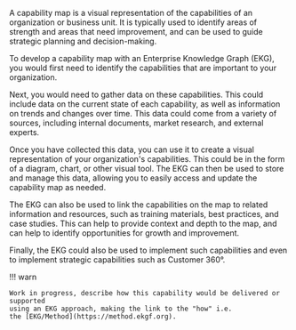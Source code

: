 A capability map is a visual representation of the capabilities of an organization or
business unit. 
It is typically used to identify areas of strength and areas that need improvement, 
and can be used to guide strategic planning and decision-making.

To develop a capability map with an Enterprise Knowledge Graph (EKG), 
you would first need to identify the capabilities that are important to
your organization. 

Next, you would need to gather data on these capabilities. 
This could include data on the current state of each capability, 
as well as information on trends and changes over time. 
This data could come from a variety of sources, including internal documents,
market research, and external experts.

Once you have collected this data, you can use it to create a visual representation
of your organization's capabilities. 
This could be in the form of a diagram, chart, or other visual tool. 
The EKG can then be used to store and manage this data, allowing you to 
easily access and update the capability map as needed.

The EKG can also be used to link the capabilities on the map to related information
and resources, such as training materials, best practices, and case studies. 
This can help to provide context and depth to the map, and can help to identify opportunities for growth and improvement.

Finally, the EKG could also be used to implement such capabilities and even to 
implement strategic capabilities such as Customer 360°.


!!! warn

    Work in progress, describe how this capability would be delivered or supported
    using an EKG approach, making the link to the "how" i.e.
    the [EKG/Method](https://method.ekgf.org).
